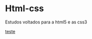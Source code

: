 # Html-css
 Estudos voltados para a html5 e as css3

 <a href= "https://gpinheirop.github.io/Html-css/exercicios/ex001/index.html"> teste</a>